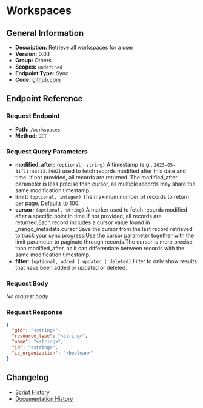 # Workspaces

## General Information

- **Description:** Retrieve all workspaces for a user
- **Version:** 0.0.1
- **Group:** Others
- **Scopes:** `undefined`
- **Endpoint Type:** Sync
- **Code:** [github.com](https://github.com/NangoHQ/integration-templates/tree/main/integrations/asana/syncs/workspaces.ts)


## Endpoint Reference

### Request Endpoint

- **Path:** `/workspaces`
- **Method:** `GET`

### Request Query Parameters

- **modified_after:** `(optional, string)` A timestamp (e.g., `2023-05-31T11:46:13.390Z`) used to fetch records modified after this date and time. If not provided, all records are returned. The modified_after parameter is less precise than cursor, as multiple records may share the same modification timestamp.
- **limit:** `(optional, integer)` The maximum number of records to return per page. Defaults to 100.
- **cursor:** `(optional, string)` A marker used to fetch records modified after a specific point in time.If not provided, all records are returned.Each record includes a cursor value found in _nango_metadata.cursor.Save the cursor from the last record retrieved to track your sync progress.Use the cursor parameter together with the limit parameter to paginate through records.The cursor is more precise than modified_after, as it can differentiate between records with the same modification timestamp.
- **filter:** `(optional, added | updated | deleted)` Filter to only show results that have been added or updated or deleted.

### Request Body

_No request body_

### Request Response

```json
{
  "gid": "<string>",
  "resource_type": "<string>",
  "name": "<string>",
  "id": "<string>",
  "is_organization": "<boolean>"
}
```

## Changelog

- [Script History](https://github.com/NangoHQ/integration-templates/commits/main/integrations/asana/syncs/workspaces.ts)
- [Documentation History](https://github.com/NangoHQ/integration-templates/commits/main/integrations/asana/syncs/workspaces.md)

<!-- END  GENERATED CONTENT -->

